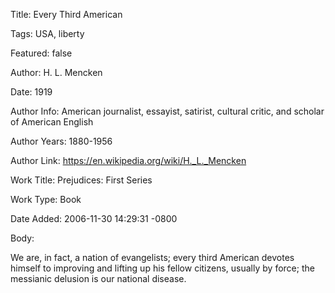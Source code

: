 Title:  Every Third American

Tags:   USA, liberty

Featured: false

Author: H. L. Mencken

Date:   1919

Author Info: American journalist, essayist, satirist, cultural critic, and scholar of American English

Author Years: 1880-1956

Author Link: https://en.wikipedia.org/wiki/H._L._Mencken

Work Title: Prejudices: First Series

Work Type: Book

Date Added: 2006-11-30 14:29:31 -0800

Body: 

We are, in fact, a nation of evangelists; every third American devotes himself to improving and lifting up his fellow citizens, usually by force; the messianic delusion is our national disease.

